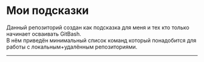 # Мои подсказки

Данный репозиторий создан как подсказка для меня и тех кто только начинает осваивать GitBash.  
В нём приведён минимальный список команд который понадобится для работы с локальным+удалённым репозиториями.  

---